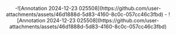 <p align="center">
  -![Annotation 2024-12-23 025508](https://github.com/user-attachments/assets/46d1888d-5d83-4160-8c0c-057cc46c3fbd)
  - ![Annotation 2024-12-23 025508](https://github.com/user-attachments/assets/46d1888d-5d83-4160-8c0c-057cc46c3fbd)
</p>
